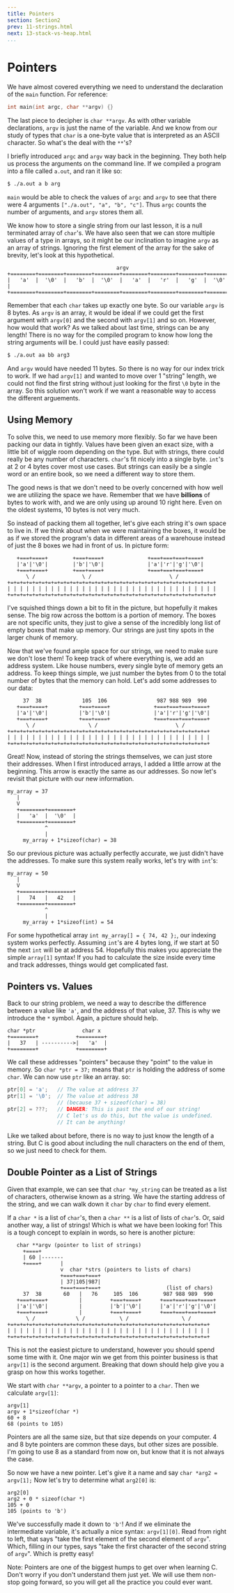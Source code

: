 ```yaml
---
title: Pointers
section: Section2
prev: 11-strings.html
next: 13-stack-vs-heap.html
...
```


# Pointers

We have almost covered everything we need to understand the declaration of the
`main` function. For reference:

```c
int main(int argc, char **argv) {}
```

The last piece to decipher is `char **argv`. As with other variable
declarations, `argv` is just the name of the variable. And we know from our
study of types that `char` is a one-byte value that is interpreted as an ASCII
character. So what's the deal with the `**`'s?

I briefly introduced `argc` and `argv` way back in the beginning. They both help
us process the arguments on the command line. If we compiled a program into a
file called `a.out`, and ran it like so:

```bash
$ ./a.out a b arg
```

`main` would be able to check the values of `argc` and `argv` to see that there
were 4 arguments `["./a.out", "a", "b", "c"]`. Thus `argc` counts the number
of arguments, and `argv` stores them all.

We know how to store a single string from our last lesson, it is a null
terminated array of `char`'s. We have also seen that we can store multiple
values of a type in arrays, so it might be our inclination to imagine `argv` as
an array of strings. Ignoring the first element of the array for the sake of
brevity, let's look at this hypothetical.

                                       argv
    +========+========+========+========+========+========+========+========+
    |   'a'  |  '\0'  |   'b'  |  '\0'  |   'a'  |   'r'  |   'g'  |  '\0'  |
    +========+========+========+========+========+========+========+========+

Remember that each `char` takes up exactly one byte. So our variable `argv` is 8
bytes. As `argv` is an array, it would be ideal if we could get the first
argument with `argv[0]` and the second with `argv[1]` and so on. However, how
would that work? As we talked about last time, strings can be any length! There
is no way for the compiled program to know how long the string arguments will
be. I could just have easily passed:

```bash
$ ./a.out aa bb arg3
```

And `argv` would have needed 11 bytes. So there is no way for our index trick to
work. If we had `argv[1]` and wanted to move over 1 "string" length, we could
not find the first string without just looking for the first `\0` byte in the
array. So this solution won't work if we want a reasonable way to access the
different arguements.

## Using Memory

To solve this, we need to use memory more flexibly. So far we have been packing
our data in tightly. Values have been given an exact size, with a little bit of
wiggle room depending on the type. But with strings, there could really be any
number of characters. `char`'s fit nicely into a single byte. `int`'s at 2 or 4
bytes cover most use cases. But strings can easily be a single word or an entire
book, so we need a different way to store them.

The good news is that we don't need to be overly concerned with how well we are
utilizing the space we have. Remember that we have **billions** of bytes to work
with, and we are only using up around 10 right here. Even on the oldest systems,
10 bytes is not very much.

So instead of packing them all together, let's give each string it's own space
to live in. If we think about when we were maintaining the boxes, it would be as
if we stored the program's data in different areas of a warehouse instead of
just the 8 boxes we had in front of us. In picture form:


       +===+====+        +===+====+              +===+===+===+====+
       |'a'|'\0'|        |'b'|'\0'|              |'a'|'r'|'g'|'\0'|
       +===+====+        +===+====+              +===+===+===+====+
          \ /               \ /                         \ /
    +=+=+=+=+=+=+=+=+=+=+=+=+=+=+=+=+=+=+=+=+=+=+=+=+=+=+=+=+=+=+=+=+=+
    | | | | | | | | | | | | | | | | | | | | | | | | | | | | | | | | | |
    +=+=+=+=+=+=+=+=+=+=+=+=+=+=+=+=+=+=+=+=+=+=+=+=+=+=+=+=+=+=+=+=+=+

I've squished things down a bit to fit in the picture, but hopefully it makes
sense. The big row across the bottom is a portion of memory. The boxes are not
specific units, they just to give a sense of the incredibly long list of empty
boxes that make up memory. Our strings are just tiny spots in the larger chunk
of memory.

Now that we've found ample space for our strings, we need to make sure we don't
lose them! To keep track of where everything is, we add an address system. Like
house numbers, every single byte of memory gets an address. To keep things
simple, we just number the bytes from 0 to the total number of bytes that the
memory can hold. Let's add some addresses to our data:


         37  38             105  106                987 988 989  990
       +===+====+          +===+====+              +===+===+===+====+
       |'a'|'\0'|          |'b'|'\0'|              |'a'|'r'|'g'|'\0'|
       +===+====+          +===+====+              +===+===+===+====+
          \ /                 \ /                         \ /
    +=+=+=+=+=+=+=+=+=+=+=+=+=+=+=+=+=+=+=+=+=+=+=+=+=+=+=+=+=+=+=+=+
    | | | | | | | | | | | | | | | | | | | | | | | | | | | | | | | | |
    +=+=+=+=+=+=+=+=+=+=+=+=+=+=+=+=+=+=+=+=+=+=+=+=+=+=+=+=+=+=+=+=+

Great! Now, instead of storing the strings themselves, we can just store their
addresses. When I first introduced arrays, I added a little arrow at the
beginning. This arrow is exactly the same as our addresses. So now let's revisit
that picture with our new information.

    my_array = 37
       |
       V
       +========+========+
       |   'a'  |  '\0'  |
       +========+========+
                ^
                |
         my_array + 1*sizeof(char) = 38

So our previous picture was actually perfectly accurate, we just didn't have the
addresses. To make sure this system really works, let's try with `int`'s:
 
    my_array = 50
       |
       V
       +========+========+
       |   74   |   42   |
       +========+========+
                ^
                |
         my_array + 1*sizeof(int) = 54

For some hypothetical array `int my_array[] = { 74, 42 };`, our indexing system
works perfectly. Assuming `int`'s are 4 bytes long, if we start at 50 the next
`int` will be at address 54. Hopefully this makes you appreciate the simple
`array[1]` syntax! If you had to calculate the size inside every time and track
addresses, things would get complicated fast.

## Pointers vs. Values

Back to our string problem, we need a way to describe the difference between a
value like `'a'`, and the address of that value, 37. This is why we introduce
the `*` symbol. Again, a picture should help.

    char *ptr               char x
    +========+            +========+
    |   37   | ---------->|   'a'  | 
    +========+            +========+

We call these addresses "pointers" because they "point" to the value in memory.
So `char *ptr = 37;` means that `ptr` is holding the address of some `char`. We
can now use `ptr` like an array. so:

```c
ptr[0] = 'a';   // The value at address 37
ptr[1] = '\0';  // The value at address 38
                // (because 37 + sizeof(char) = 38)
ptr[2] = ???;   // DANGER: This is past the end of our string!
                // C let's us do this, but the value is undefined.
                // It can be anything!
```

Like we talked about before, there is no way to just know the length of a
string. But C is good about including the null characters on the end of them, so
we just need to check for them.

## Double Pointer as a List of Strings

Given that example, we can see that `char *my_string` can be treated as a list
of characters, otherwise known as a string. We have the starting address of the
string, and we can walk down it `char` by `char` to find every element.

If a `char *` is a list of `char`'s, then a `char **` is a list of lists of
`char`'s. Or, said another way, a list of strings! Which is what we have been
looking for! This is a tough concept to explain in words, so here is another
picture:

       char **argv (pointer to list of strings)
         +====+
         | 60 |-------
         +====+      |
                     v  char *strs (pointers to lists of chars)
                     +===+===+===+
                     | 37|105|987|
                     +===+===+===+                     (list of chars)
         37  38       60   |   76     105  106        987 988 989  990
       +===+====+          |         +===+====+      +===+===+===+====+
       |'a'|'\0'|          |         |'b'|'\0'|      |'a'|'r'|'g'|'\0'|
       +===+====+          |         +===+====+      +===+===+===+====+
          \ /             \ /           \ /                 \ /
    +=+=+=+=+=+=+=+=+=+=+=+=+=+=+=+=+=+=+=+=+=+=+=+=+=+=+=+=+=+=+=+=+
    | | | | | | | | | | | | | | | | | | | | | | | | | | | | | | | | |
    +=+=+=+=+=+=+=+=+=+=+=+=+=+=+=+=+=+=+=+=+=+=+=+=+=+=+=+=+=+=+=+=+

This is not the easiest picture to understand, however you should spend some
time with it. One major win we get from this pointer business is that `argv[1]`
is the second argument. Breaking that down should help give you a grasp on how
this works together.

We start with `char **argv`, a pointer to a pointer to a `char`. Then we
calculate `argv[1]`:

```none
argv[1]
argv + 1*sizeof(char *)
60 + 8
68 (points to 105)
```

Pointers are all the same size, but that size depends on your computer. 4 and 8
byte pointers are common these days, but other sizes are possible. I'm going to
use 8 as a standard from now on, but know that it is not always the case.

So now we have a new pointer. Let's give it a name and say `char *arg2 =
argv[1];` Now let's try to determine what `arg2[0]` is:

```none
arg2[0]
arg2 + 0 * sizeof(char *)
105 + 0
105 (points to 'b')
```

We've successfully made it down to `'b'`! And if we eliminate the intermediate
variable, it's actually a nice syntax: `argv[1][0]`. Read from right to left,
that says "take the first element of the second element of `argv`". Which,
filling in our types, says "take the first character of the second string of
`argv`". Which is pretty easy!

Note: Pointers are one of the biggest humps to get over when learning C. Don't
worry if you don't understand them just yet. We will use them non-stop going
forward, so you will get all the practice you could ever want.
